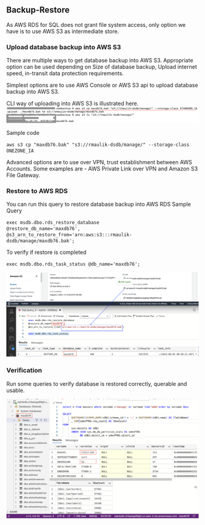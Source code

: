 ## Backup-Restore ##
As AWS RDS for SQL does not grant file system access, only option we have is to use AWS S3 as intermediate store.

### Upload database backup into AWS S3 ###
There are multiple ways to get database backup into AWS S3. Appropriate option can be used depending on Size of database backup, Upload internet speed, in-transit data protection requirements.

Simplest options are to use AWS Console or AWS S3 api to upload database backup into AWS S3.

CLI way of uploading into AWS S3 is illustrated here.
![AWS CLI approach ](pics/backup-restore/1-copy-to-s3.png)

Sample code
```
aws s3 cp "maxdb76.bak" "s3://rmaulik-dsdb/manage/" --storage-class ONEZONE_IA
```

Advanced options are to use over VPN, trust establishment between AWS Accounts. Some examples are - AWS Private Link over VPN and Amazon S3 File Gateway.

### Restore to AWS RDS ###
You can run this query to restore database backup into AWS RDS
Sample Query

```
exec msdb.dbo.rds_restore_database
@restore_db_name='maxdb76',
@s3_arn_to_restore_from='arn:aws:s3:::rmaulik-dsdb/manage/maxdb76.bak';
```

To verify if restore is completed

```
exec msdb.dbo.rds_task_status @db_name='maxdb76'; 
```

![Restore to AWS RDS](pics/backup-restore/2-restore-to-rds.png)


### Verification ###
Run some queries to verify database is restored correctly, querable and usable.

![Verification](pics/backup-restore/3-verify.png)